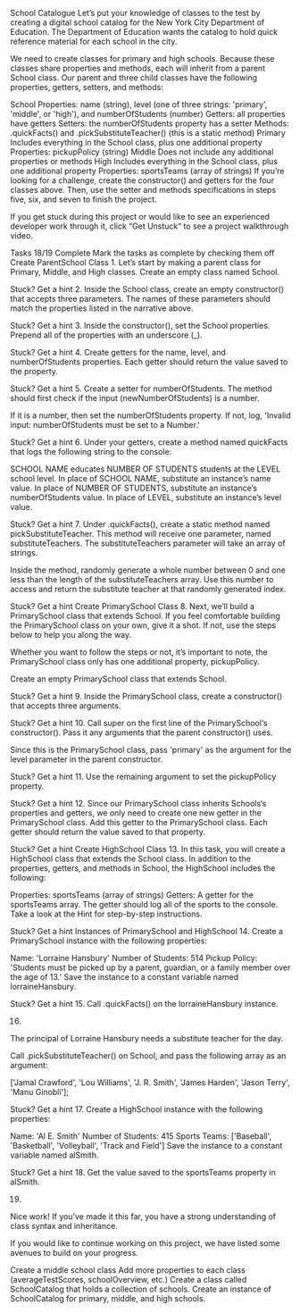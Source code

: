 School Catalogue
Let’s put your knowledge of classes to the test by creating a digital school catalog for the New York City Department of Education. The Department of Education wants the catalog to hold quick reference material for each school in the city.

We need to create classes for primary and high schools. Because these classes share properties and methods, each will inherit from a parent School class. Our parent and three child classes have the following properties, getters, setters, and methods:

School
Properties: name (string), level (one of three strings: 'primary', 'middle', or 'high'), and numberOfStudents (number)
Getters: all properties have getters
Setters: the numberOfStudents property has a setter
Methods: .quickFacts() and .pickSubstituteTeacher() (this is a static method)
Primary
Includes everything in the School class, plus one additional property
Properties: pickupPolicy (string)
Middle
Does not include any additional properties or methods
High
Includes everything in the School class, plus one additional property
Properties: sportsTeams (array of strings)
If you’re looking for a challenge, create the constructor() and getters for the four classes above. Then, use the setter and methods specifications in steps five, six, and seven to finish the project.

If you get stuck during this project or would like to see an experienced developer work through it, click “Get Unstuck“ to see a project walkthrough video.

Tasks
18/19 Complete
Mark the tasks as complete by checking them off
Create ParentSchool Class
1.
Let’s start by making a parent class for Primary, Middle, and High classes. Create an empty class named School.


Stuck? Get a hint
2.
Inside the School class, create an empty constructor() that accepts three parameters. The names of these parameters should match the properties listed in the narrative above.


Stuck? Get a hint
3.
Inside the constructor(), set the School properties. Prepend all of the properties with an underscore (_).


Stuck? Get a hint
4.
Create getters for the name, level, and numberOfStudents properties. Each getter should return the value saved to the property.


Stuck? Get a hint
5.
Create a setter for numberOfStudents. The method should first check if the input (newNumberOfStudents) is a number.

If it is a number, then set the numberOfStudents property. If not, log, 'Invalid input: numberOfStudents must be set to a Number.'


Stuck? Get a hint
6.
Under your getters, create a method named quickFacts that logs the following string to the console:

SCHOOL NAME educates NUMBER OF STUDENTS students at the LEVEL school level.
In place of SCHOOL NAME, substitute an instance’s name value. In place of NUMBER OF STUDENTS, substitute an instance’s numberOfStudents value. In place of LEVEL, substitute an instance’s level value.


Stuck? Get a hint
7.
Under .quickFacts(), create a static method named pickSubstituteTeacher. This method will receive one parameter, named substituteTeachers. The substituteTeachers parameter will take an array of strings.

Inside the method, randomly generate a whole number between 0 and one less than the length of the substituteTeachers array. Use this number to access and return the substitute teacher at that randomly generated index.


Stuck? Get a hint
Create PrimarySchool Class
8.
Next, we’ll build a PrimarySchool class that extends School. If you feel comfortable building the PrimarySchool class on your own, give it a shot. If not, use the steps below to help you along the way.

Whether you want to follow the steps or not, it’s important to note, the PrimarySchool class only has one additional property, pickupPolicy.

Create an empty PrimarySchool class that extends School.


Stuck? Get a hint
9.
Inside the PrimarySchool class, create a constructor() that accepts three arguments.


Stuck? Get a hint
10.
Call super on the first line of the PrimarySchool‘s constructor(). Pass it any arguments that the parent constructor() uses.

Since this is the PrimarySchool class, pass 'primary' as the argument for the level parameter in the parent constructor.


Stuck? Get a hint
11.
Use the remaining argument to set the pickupPolicy property.


Stuck? Get a hint
12.
Since our PrimarySchool class inherits Schools‘s properties and getters, we only need to create one new getter in the PrimarySchool class. Add this getter to the PrimarySchool class. Each getter should return the value saved to that property.


Stuck? Get a hint
Create HighSchool Class
13.
In this task, you will create a HighSchool class that extends the School class. In addition to the properties, getters, and methods in School, the HighSchool includes the following:

Properties: sportsTeams (array of strings)
Getters: A getter for the sportsTeams array. The getter should log all of the sports to the console.
Take a look at the Hint for step-by-step instructions.


Stuck? Get a hint
Instances of PrimarySchool and HighSchool
14.
Create a PrimarySchool instance with the following properties:

Name: 'Lorraine Hansbury'
Number of Students: 514
Pickup Policy: 'Students must be picked up by a parent, guardian, or a family member over the age of 13.'
Save the instance to a constant variable named lorraineHansbury.


Stuck? Get a hint
15.
Call .quickFacts() on the lorraineHansbury instance.

16.
The principal of Lorraine Hansbury needs a substitute teacher for the day.

Call .pickSubstituteTeacher() on School, and pass the following array as an argument:

['Jamal Crawford', 'Lou Williams', 'J. R. Smith', 'James Harden', 'Jason Terry', 'Manu Ginobli'];

Stuck? Get a hint
17.
Create a HighSchool instance with the following properties:

Name: 'Al E. Smith'
Number of Students: 415
Sports Teams: ['Baseball', 'Basketball', 'Volleyball', 'Track and Field']
Save the instance to a constant variable named alSmith.


Stuck? Get a hint
18.
Get the value saved to the sportsTeams property in alSmith.

19.
Nice work! If you’ve made it this far, you have a strong understanding of class syntax and inheritance.

If you would like to continue working on this project, we have listed some avenues to build on your progress.

Create a middle school class
Add more properties to each class (averageTestScores, schoolOverview, etc.)
Create a class called SchoolCatalog that holds a collection of schools. Create an instance of SchoolCatalog for primary, middle, and high schools.